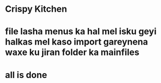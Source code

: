 # Crispy Kitchen

# file lasha menus ka hal mel isku geyi halkas mel kaso import gareynena waxe ku jiran folder ka mainfiles
# all is done 








